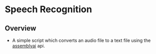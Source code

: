 # Speech Recognition

## Overview
- A simple script which converts an audio file to a text file using the [assemblyai](https://docs.assemblyai.com/walkthroughs#authentication) api.

